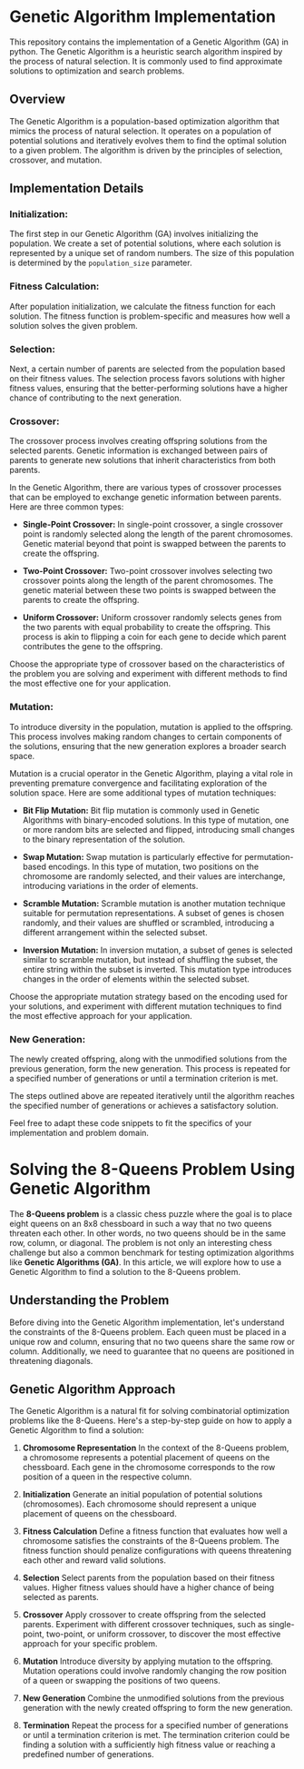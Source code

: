 # Genetic Algorithm Implementation

This repository contains the implementation of a Genetic Algorithm (GA) in python. The Genetic Algorithm is a heuristic search algorithm inspired by the process of natural selection. It is commonly used to find approximate solutions to optimization and search problems.

## Overview

The Genetic Algorithm is a population-based optimization algorithm that mimics the process of natural selection. It operates on a population of potential solutions and iteratively evolves them to find the optimal solution to a given problem. The algorithm is driven by the principles of selection, crossover, and mutation.

## Implementation Details

### Initialization:

The first step in our Genetic Algorithm (GA) involves initializing the population. We create a set of potential solutions, where each solution is represented by a unique set of random numbers. The size of this population is determined by the `population_size` parameter.

### Fitness Calculation:

After population initialization, we calculate the fitness function for each solution. The fitness function is problem-specific and measures how well a solution solves the given problem.

### Selection:

Next, a certain number of parents are selected from the population based on their fitness values. The selection process favors solutions with higher fitness values, ensuring that the better-performing solutions have a higher chance of contributing to the next generation.

### Crossover:

The crossover process involves creating offspring solutions from the selected parents. Genetic information is exchanged between pairs of parents to generate new solutions that inherit characteristics from both parents.

In the Genetic Algorithm, there are various types of crossover processes that can be employed to exchange genetic information between parents. Here are three common types:

- **Single-Point Crossover:**
  In single-point crossover, a single crossover point is randomly selected along the length of the parent chromosomes. Genetic material beyond that point is swapped between the parents to create the offspring.

- **Two-Point Crossover:**
  Two-point crossover involves selecting two crossover points along the length of the parent chromosomes. The genetic material between these two points is swapped between the parents to create the offspring.

- **Uniform Crossover:**
  Uniform crossover randomly selects genes from the two parents with equal probability to create the offspring. This process is akin to flipping a coin for each gene to decide which parent contributes the gene to the offspring.

Choose the appropriate type of crossover based on the characteristics of the problem you are solving and experiment with different methods to find the most effective one for your application.

### Mutation:

To introduce diversity in the population, mutation is applied to the offspring. This process involves making random changes to certain components of the solutions, ensuring that the new generation explores a broader search space.

Mutation is a crucial operator in the Genetic Algorithm, playing a vital role in preventing premature convergence and facilitating exploration of the solution space. Here are some additional types of mutation techniques:

- **Bit Flip Mutation:**
  Bit flip mutation is commonly used in Genetic Algorithms with binary-encoded solutions. In this type of mutation, one or more random bits are selected and flipped, introducing small changes to the binary representation of the solution.

- **Swap Mutation:**
  Swap mutation is particularly effective for permutation-based encodings. In this type of mutation, two positions on the chromosome are randomly selected, and their values are interchange, introducing variations in the order of elements.

- **Scramble Mutation:**
  Scramble mutation is another mutation technique suitable for permutation representations. A subset of genes is chosen randomly, and their values are shuffled or scrambled, introducing a different arrangement within the selected subset.

- **Inversion Mutation:**
  In inversion mutation, a subset of genes is selected similar to scramble mutation, but instead of shuffling the subset, the entire string within the subset is inverted. This mutation type introduces changes in the order of elements within the selected subset.

Choose the appropriate mutation strategy based on the encoding used for your solutions, and experiment with different mutation techniques to find the most effective approach for your application.

### New Generation:

The newly created offspring, along with the unmodified solutions from the previous generation, form the new generation. This process is repeated for a specified number of generations or until a termination criterion is met.

The steps outlined above are repeated iteratively until the algorithm reaches the specified number of generations or achieves a satisfactory solution.

Feel free to adapt these code snippets to fit the specifics of your implementation and problem domain.


# Solving the 8-Queens Problem Using Genetic Algorithm

The **8-Queens problem** is a classic chess puzzle where the goal is to place eight queens on an 8x8 chessboard in such a way that no two queens threaten each other. In other words, no two queens should be in the same row, column, or diagonal. The problem is not only an interesting chess challenge but also a common benchmark for testing optimization algorithms like **Genetic Algorithms (GA)**. In this article, we will explore how to use a Genetic Algorithm to find a solution to the 8-Queens problem.

## Understanding the Problem

Before diving into the Genetic Algorithm implementation, let's understand the constraints of the 8-Queens problem. Each queen must be placed in a unique row and column, ensuring that no two queens share the same row or column. Additionally, we need to guarantee that no queens are positioned in threatening diagonals.

## Genetic Algorithm Approach

The Genetic Algorithm is a natural fit for solving combinatorial optimization problems like the 8-Queens. Here's a step-by-step guide on how to apply a Genetic Algorithm to find a solution:

1. **Chromosome Representation**
   In the context of the 8-Queens problem, a chromosome represents a potential placement of queens on the chessboard. Each gene in the chromosome corresponds to the row position of a queen in the respective column.

2. **Initialization**
   Generate an initial population of potential solutions (chromosomes). Each chromosome should represent a unique placement of queens on the chessboard.

3. **Fitness Calculation**
   Define a fitness function that evaluates how well a chromosome satisfies the constraints of the 8-Queens problem. The fitness function should penalize configurations with queens threatening each other and reward valid solutions.

4. **Selection**
   Select parents from the population based on their fitness values. Higher fitness values should have a higher chance of being selected as parents.

5. **Crossover**
   Apply crossover to create offspring from the selected parents. Experiment with different crossover techniques, such as single-point, two-point, or uniform crossover, to discover the most effective approach for your specific problem.

6. **Mutation**
   Introduce diversity by applying mutation to the offspring. Mutation operations could involve randomly changing the row position of a queen or swapping the positions of two queens.

7. **New Generation**
   Combine the unmodified solutions from the previous generation with the newly created offspring to form the new generation.

8. **Termination**
   Repeat the process for a specified number of generations or until a termination criterion is met. The termination criterion could be finding a solution with a sufficiently high fitness value or reaching a predefined number of generations.
